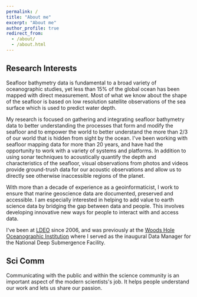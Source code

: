 ```yaml
---
permalink: /
title: "About me"
excerpt: "About me"
author_profile: true
redirect_from: 
  - /about/
  - /about.html
---
```



Research Interests
------
Seafloor bathymetry data is fundamental to a broad variety of oceanographic studies, yet less than 15% of the global ocean has been mapped 
with direct measurement. Most of what we know about the shape of the seafloor is based on low resolution satellite observations of 
the sea surface which is used to predict water depth.

My research is focused on gathering and integrating seafloor bathymetry data to better understanding the processes that form and modify the seafloor 
and to empower the world to better understand the more than 2/3 of our world that is hidden from sight by the ocean. 
I've been working with seafloor mapping data for more than 20 years, and have had the opportunity to work with a variety of systems and platforms.
In addition to using sonar techniques to acoustically quantify the depth and characteristics of the seafloor, visual observations from photos and videos 
provide ground-trush data for our acoustic observations and allow us to directly see otherwise inaccessible regions of the planet.

With more than a decade of experience as a geoinformaticist, I work to ensure that marine geoscience data are documented, preserved and accessible.  I am especially
interested in helping to add value to earth science data by bridging the gap between data and people.  This involves developing 
innovative new ways for people to interact with and access data.

I've been at [LDEO](https://ldeo.columbia.edu) since 2006, and was previously at the 
[Woods Hole Oceanographic Institution](http://www.whoi.edu) where I served as the inaugural Data Manager for
the National Deep Submergence Facility.

Sci Comm
------
Communicating with the public and within the science community is an important aspect of the modern 
scientists's job.  It helps people understand our work and lets us share our passion.  